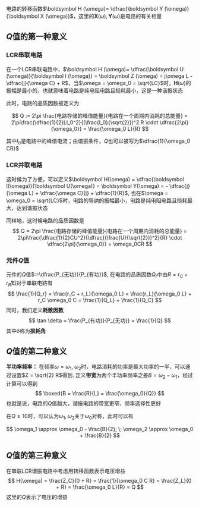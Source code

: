 电路的转移函数$\boldsymbol H (\omega)= \dfrac{\boldsymbol Y (\omega)}{\boldsymbol X (\omega)}$，这里的$\boldsymbol X (\omega), \boldsymbol Y (\omega)$是电路的有关相量
## $Q$值的第一种意义
### LCR串联电路
在一个LCR串联电路中，$\boldsymbol H (\omega)= \dfrac{\boldsymbol U (\omega)}{\boldsymbol I (\omega)} = \boldsymbol Z (\omega) = j\omega L -\dfrac{j}{\omega C} + R$，当$\omega = \omega_0 = \sqrt{LC}$时，$\boldsymbol H(\omega)$的振幅是最小的，也就意味着电路是纯电阻电路且损耗最小，这是一种谐振状态

此时，电路的品质因数被定义为

$$
Q := 2\pi \frac{电路存储的峰值能量}{电路在一个周期内消耗的总能量} = 2\pi\frac{\dfrac{1}{2}LI_0^2}{(\frac{I_0}{\sqrt{2}})^2 R \cdot \dfrac{2\pi}{\omega_0}} = \frac{\omega_0 L}{R}
$$

其中$I_0$是电路中的峰值电流；由谐振条件，$Q$也可以被写为$\dfrac{1}{\omega_0 CR}$
### LCR并联电路
这时候为了方便，可以定义$\boldsymbol H(\omega) = \dfrac{\boldsymbol I(\omega)}{\boldsymbol U(\omega)} = \boldsymbol Y(\omega) = - \dfrac{j}{\omega L} + \dfrac{\omega C}{j} + \dfrac{1}{R}$, 也在$\omega = \omega_0 = \sqrt{LC}$时，电路的导纳的振幅最小，电路是纯电阻电路且损耗最大，达到谐振状态

同样地，这时候电路的品质因数是
$$
Q = 2\pi \frac{电路存储的峰值能量}{电路在一个周期内消耗的总能量} = 2\pi\frac{\dfrac{1}{2}CU^2}{\dfrac{(\frac{U}{\sqrt{2}})^2}{R} \cdot \dfrac{2\pi}{\omega_0}} = \omega_0CR
$$

### 元件$Q$值

元件的$Q$值$:=\dfrac{P_{无功}}{P_{有功}}$, 在电路的品质因数$Q_r$中由$R = r_C + r_R$知对于串联电路有
$$
\frac{1}{Q_r} = \frac{r_C + r_L}{\omega_0 L} = \frac{r_L}{\omega_0 L} + r_C \omega_0 C = \frac{1}{Q_L} + \frac{1}{Q_C} 
$$
同时，我们定义**耗散因数**
$$
\tan \delta = \frac{P_{有功}}{P_{无功}} = \frac{1}{Q}
$$
其中$\delta$称为**损耗角**
## $Q$值的第二种意义
**半功率频率：** 在频率$\omega = \omega_1, \; \omega_2$时，电路消耗的功率是最大功率的一半，可以通过设置$Z = \sqrt{2} R$得到. 定义**带宽**为两个半功率频率之差$B = \omega_2 - \omega_1$，经过计算可以得到
$$
	\boxed{B = \frac{R}{L} = \frac{\omega_0}{Q}}
$$
也就是说，电路的$Q$值越大，谐振电路的带宽更窄、频率选择性更好

在$Q\ge 10$时，可以认为$\omega_1, \; \omega_2$关于$\omega_0$对称，此时可以有

$$
	\omega_1 \approx \omega_0 - \frac{B}{2}; \; \omega_2 \approx \omega_0 + \frac{B}{2}
$$
## $Q$值的第三种意义
在串联LCR谐振电路中考虑用转移函数表示电压增益
$$
	H(\omega) =  \frac{Z_C}{0 + R} = \frac{1}{\omega_0 C R} = \frac{Z_L}{0 + R} = \frac{\omega_0 L}{R} = Q
$$
这里的$Q$表示了电压的增益



